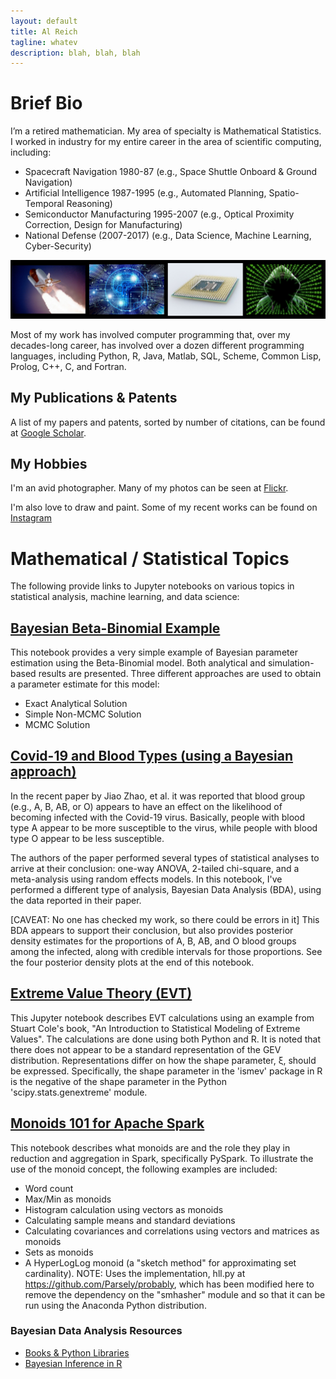 ```yaml
---
layout: default
title: Al Reich
tagline: whatev
description: blah, blah, blah
---
```


# Brief Bio

I’m a retired mathematician. My area of specialty is Mathematical Statistics. I worked in industry for my entire career in the area of scientific computing, including:
* Spacecraft Navigation 1980-87 (e.g., Space Shuttle Onboard & Ground Navigation)
* Artificial Intelligence 1987-1995 (e.g., Automated Planning, Spatio-Temporal Reasoning)
* Semiconductor Manufacturing 1995-2007 (e.g., Optical Proximity Correction, Design for Manufacturing)
* National Defense (2007-2017) (e.g., Data Science, Machine Learning, Cyber-Security)

![My Job History in Images](images/my_job_history_2_cropped.png)

Most of my work has involved computer programming that, over my decades-long career, has involved over a dozen different programming languages, including Python, R, Java, Matlab, SQL, Scheme, Common Lisp, Prolog, C++, C, and Fortran.

## My Publications & Patents

A list of my papers and patents, sorted by number of citations, can be found at [Google Scholar](https://scholar.google.com/citations?user=N_wnSyUAAAAJ&hl=en).

## My Hobbies

I'm an avid photographer. Many of my photos can be seen at [Flickr](https://www.flickr.com/photos/alreich).

I'm also love to draw and paint. Some of my recent works can be found on [Instagram](https://www.instagram.com/al.reich/)

# Mathematical / Statistical Topics

The following provide links to Jupyter notebooks on various topics in statistical analysis, machine learning, and data science:

## [Bayesian Beta-Binomial Example](https://nbviewer.jupyter.org/github/alreich/ipython-notebooks/blob/master/Bayesian_Beta_Binomial_Example.ipynb)

This notebook provides a very simple example of Bayesian parameter estimation using the Beta-Binomial model. Both analytical and simulation-based results are presented.  Three different approaches are used to obtain a parameter estimate for this model:

* Exact Analytical Solution
* Simple Non-MCMC Solution
* MCMC Solution

## [Covid-19 and Blood Types (using a Bayesian approach)](https://github.com/alreich/ipython-notebooks/blob/master/covid19_and_blood_type.ipynb)

In the recent paper by Jiao Zhao, et al. it was reported that blood group (e.g., A, B, AB, or O) appears to have an effect on the likelihood of becoming infected with the Covid-19 virus. Basically, people with blood type A appear to be more susceptible to the virus, while people with blood type O appear to be less susceptible.

The authors of the paper performed several types of statistical analyses to arrive at their conclusion: one-way ANOVA, 2-tailed chi-square, and a meta-analysis using random effects models.  In this notebook, I've performed a different type of analysis, Bayesian Data Analysis (BDA), using the data reported in their paper.

[CAVEAT: No one has checked my work, so there could be errors in it] This BDA appears to support their conclusion, but also provides posterior density estimates for the proportions of A, B, AB, and O blood groups among the infected, along with credible intervals for those proportions. See the four posterior density plots at the end of this notebook.

## [Extreme Value Theory (EVT)](https://github.com/alreich/ipython-notebooks/blob/master/EVT_Example.ipynb)

This Jupyter notebook describes EVT calculations using an example from Stuart Cole's book, "An Introduction to Statistical Modeling of Extreme Values". The calculations are done using both Python and R. It is noted that there does not appear to be a standard representation of the GEV distribution. Representations differ on how the shape parameter, ξ, should be expressed. Specifically, the shape parameter in the 'ismev' package in R is the negative of the shape parameter in the Python 'scipy.stats.genextreme' module.

## [Monoids 101 for Apache Spark](https://github.com/alreich/ipython-notebooks/blob/master/Monoids_101_for_Apache_Spark.ipynb)

This notebook describes what monoids are and the role they play in reduction and aggregation in Spark, specifically PySpark. To illustrate the use of the monoid concept, the following examples are included:

* Word count
* Max/Min as monoids
* Histogram calculation using vectors as monoids
* Calculating sample means and standard deviations
* Calculating covariances and correlations using vectors and matrices as monoids
* Sets as monoids
* A HyperLogLog monoid (a "sketch method" for approximating set cardinality). NOTE: Uses the implementation, hll.py at https://github.com/Parsely/probably, which has been modified here to remove the dependency on the "smhasher" module and so that it can be run using the Anaconda Python distribution.

### Bayesian Data Analysis Resources

* [Books & Python Libraries](bayes.md)
* [Bayesian Inference in R](https://cran.r-project.org/web/views/Bayesian.html)
